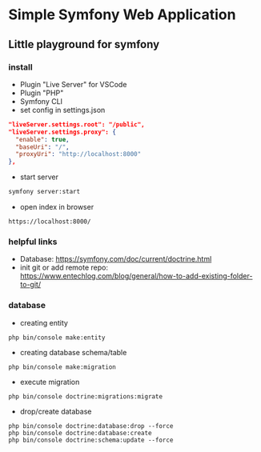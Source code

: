 # Simple Symfony Web Application

## Little playground for symfony

### install

- Plugin "Live Server" for VSCode
- Plugin "PHP"
- Symfony CLI
- set config in settings.json

```json
"liveServer.settings.root": "/public",
"liveServer.settings.proxy": {
  "enable": true,
  "baseUri": "/",
  "proxyUri": "http://localhost:8000"
},
```

- start server

```cmd
symfony server:start
```

- open index in browser

```
https://localhost:8000/
```

### helpful links

- Database: https://symfony.com/doc/current/doctrine.html
- init git or add remote repo: https://www.entechlog.com/blog/general/how-to-add-existing-folder-to-git/

### database

- creating entity

```
php bin/console make:entity
```

- creating database schema/table

```
php bin/console make:migration
```

- execute migration

```
php bin/console doctrine:migrations:migrate
```

- drop/create database

```
php bin/console doctrine:database:drop --force
php bin/console doctrine:database:create
php bin/console doctrine:schema:update --force
```
